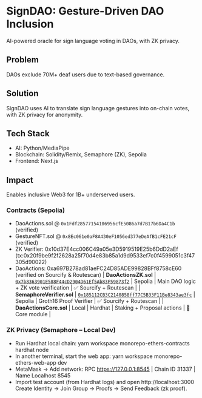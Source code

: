# SignDAO: Gesture-Driven DAO Inclusion
AI-powered oracle for sign language voting in DAOs, with ZK privacy.

## Problem
DAOs exclude 70M+ deaf users due to text-based governance.

## Solution
SignDAO uses AI to translate sign language gestures into on-chain votes, with ZK privacy for anonymity.

## Tech Stack
- AI: Python/MediaPipe
- Blockchain: Solidity/Remix, Semaphore (ZK), Sepolia
- Frontend: Next.js

## Impact
Enables inclusive Web3 for 1B+ underserved users.

### Contracts (Sepolia)
- DaoActions.sol @ `0x1Fdf28577154106956cfE5086a7d7B17b6Da4C1b` (verified)
- GestureNFT.sol @ `0x8Ec061e0aF8A430eF1056ed377eDeAfB1cFE21cF` (verified)
- ZK Verifier: 0x10d37E4cc006C49a05e3D5919519E25b6DdD2aEf (tx:0x20f9be9f2f2628a25f70d4e83b85a1d9d9533ef7c0f4599051c3f47305d90022)
- DaoActions: 0xa697B278ad81aeFC24D85ADE99828BFf8758cE60
  (verified on Sourcify & Routescan)
| **DaoActionsZK.sol** | [`0x7b8363901E588F44cD2904D61Ef5Ab83F59873f2`](https://testnet.routescan.io/address/0x7b8363901E588F44cD2904D61Ef5Ab83F59873f2/contract/11155111/code) | Sepolia | Main DAO logic + ZK vote verification | ✅ Sourcify + Routescan |
| **SemaphoreVerifier.sol** | [`0x185112CB3C2140858ff77C5B33F11Be8343ae3fc`](https://testnet.routescan.io/address/0x185112CB3C2140858ff77C5B33F11Be8343ae3fc/contract/11155111/code) | Sepolia | Groth16 Proof Verifier | ✅ Sourcify + Routescan |
| **DaoActionsCore.sol** | Local | Hardhat | Staking + Proposal actions | 🧩 Core module |


### ZK Privacy (Semaphore – Local Dev)
- Run Hardhat local chain:
  yarn workspace monorepo-ethers-contracts hardhat node
- In another terminal, start the web app:
  yarn workspace monorepo-ethers-web-app dev
- MetaMask → Add network:
  RPC https://127.0.0.1:8545  | Chain ID 31337 | Name Localhost 8545
- Import test account (from Hardhat logs) and open http://localhost:3000
  Create Identity → Join Group → Proofs → Send Feedback (zk proof).